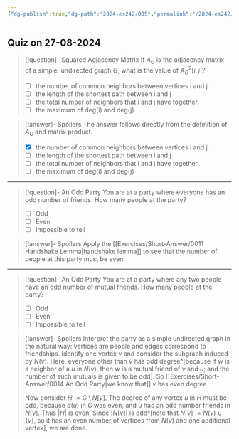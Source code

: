 ```yaml
---
{"dg-publish":true,"dg-path":"2024-es242/Q05","permalink":"/2024-es242/q05/"}
---
```


## Quiz on 27-08-2024


<div class="transclusion internal-embed is-loaded"><div class="markdown-embed">



> [!question]- Squared Adjacency Matrix
> If $A_G$ is the adjacency matrix of a simple, undirected graph $G$, what is the value of $A^2_G[i,j]$?
> 
> - [ ] the number of common neighbors between vertices i and j
> - [ ] the length of the shortest path between i and j
> - [ ] the total number of neighbors that i and j have together
> - [ ] the maximum of deg(i) and deg(j)

> [!answer]- Spoilers
> The answer follows directly from the definition of $A_G$ and matrix product.
>
> - [X] the number of common neighbors between vertices i and j
> - [ ] the length of the shortest path between i and j
> - [ ] the total number of neighbors that i and j have together
> - [ ] the maximum of deg(i) and deg(j)


</div></div>


---

<div class="transclusion internal-embed is-loaded"><div class="markdown-embed">



> [!question]- An Odd Party
> You are at a party where everyone has an odd number of friends. How many people at the party?
> - [ ] Odd
> - [ ] Even
> - [ ] Impossible to tell


> [!answer]- Spoilers
> Apply the [[Exercises/Short-Answer/0011 Handshake Lemma\|handshake lemma]] to see that the number of people at this party must be even.


</div></div>


---

<div class="transclusion internal-embed is-loaded"><div class="markdown-embed">



> [!question]- An Odd Party
> You are at a party where any two people have an odd number of mutual friends. How many people at the party?
> 
> - [ ] Odd
> - [ ] Even
> - [ ] Impossible to tell


> [!answer]- Spoilers
> Interpret the party as a simple undirected graph in the natural way: vertices are people and edges correspond to friendships. Identify one vertex $v$ and consider the subgraph induced by $N(v)$. Here, everyone other than $v$ has odd degree^[because if $w$ is a neighbor of a $u$ in $N(v)$, then $w$ is a mutual friend of $v$ and $u$; and the number of such mutuals is given to be odd]. So [[Exercises/Short-Answer/0014 An Odd Party\|we know that]] $v$ has even degree. 
> 
> Now consider $H := G \setminus N[v]$. The degree of any vertex $u$ in $H$ must be odd, because $d(u)$ in $G$ was even, and $u$ had an odd number friends in $N[v]$. Thus $|H|$ is even. Since $|N[v]|$ is odd^[note that $N[v] := N(v) \cup \{v\}$, so it has an even number of vertices from $N(v)$ and one additional vertex], we are done.

</div></div>




